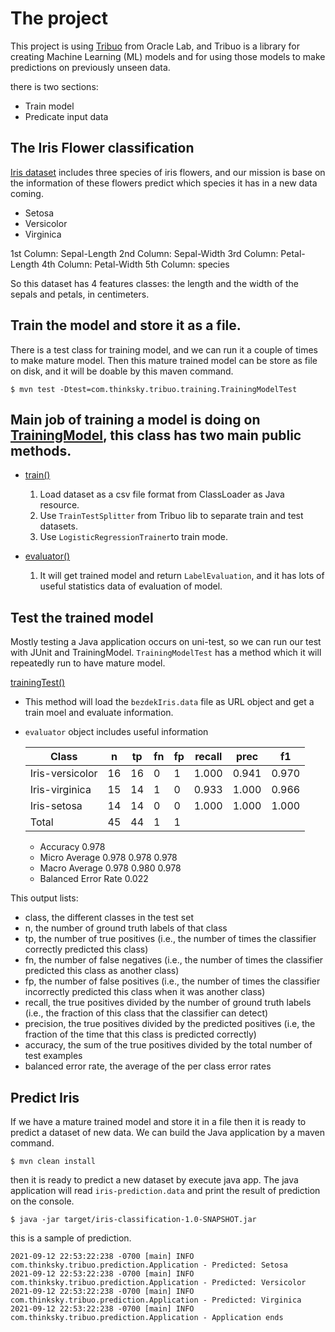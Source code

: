 # The project

This project is using [Tribuo](https://tribuo.org) from Oracle Lab, and Tribuo is a library for creating Machine
Learning (ML) models and for using those models to make predictions on previously unseen data.

there is two sections:

+ Train model
+ Predicate input data

## The Iris Flower classification

[Iris dataset](https://en.wikipedia.org/wiki/Iris_flower_data_set) includes three species of iris flowers, 
and our mission is base on the information of these flowers predict which species it has in a new data coming.  

- Setosa
- Versicolor
- Virginica

1st Column: Sepal-Length
2nd Column: Sepal-Width
3rd Column: Petal-Length
4th Column: Petal-Width 
5th Column: species

So this dataset has 4 features classes: the length and the width of the sepals and petals, in centimeters.

## Train the model and store it as a file.

There is a test class for training model, and we can run it a couple of times to make mature model. Then this mature
trained model can be store as file on disk, and it will be doable by this maven command.

```
$ mvn test -Dtest=com.thinksky.tribuo.training.TrainingModelTest
```

Main job of training a model is doing on [TrainingModel](https://github.com/aminnasiri/iris-classification-with-java/blob/main/src/main/java/com/thinksky/tribuo/training/TrainingModel.java), 
this class has two main public methods.
- 
- [train()](https://github.com/aminnasiri/iris-classification-with-java/blob/main/src/main/java/com/thinksky/tribuo/training/TrainingModel.java#L25)
    1) Load dataset as a csv file format from ClassLoader as Java resource.
    2) Use `TrainTestSplitter` from Tribuo lib to separate train and test datasets.
    3) Use `LogisticRegressionTrainer`to train mode.
  
- [evaluator()](https://github.com/aminnasiri/iris-classification-with-java/blob/main/src/main/java/com/thinksky/tribuo/training/TrainingModel.java#L49)
   1) It will get trained model and return `LabelEvaluation`, and it has lots of useful statistics data of evaluation of model.

## Test the trained model

Mostly testing a Java application occurs on uni-test, so we can run our test with JUnit and TrainingModel.
`TrainingModelTest` has a method which it will repeatedly run to have mature model.

[trainingTest()](https://github.com/aminnasiri/iris-classification-with-java/blob/main/src/test/java/com/thinksky/tribuo/training/TrainingModelTest.java#L16)
  - This method will load the `bezdekIris.data` file as URL object and get a train moel and evaluate information.
  - `evaluator` object includes useful information
 

    | Class            |      n     |     tp    |      fn    |    fp  |   recall   |   prec    |   f1   |
    |------------------|------------|-----------|------------|--------|------------|-----------|--------|
    | Iris-versicolor  |     16     |     16    |      0     |    1   |   1.000    |   0.941   |  0.970 |
    | Iris-virginica   |     15     |     14    |      1     |    0   |   0.933    |   1.000   |  0.966 |
    | Iris-setosa      |     14     |     14    |      0     |    0   |   1.000    |  1.000    |  1.000 |
    | Total            |     45     |     44    |      1     |    1   |            |           |        |

     
     - Accuracy                                                                    0.978
     - Micro Average                                                               0.978       0.978       0.978
     - Macro Average                                                               0.978       0.980       0.978
     - Balanced Error Rate                                                         0.022

This output lists:
- class, the different classes in the test set
- n, the number of ground truth labels of that class
- tp, the number of true positives (i.e., the number of times the classifier correctly predicted this class)
- fn, the number of false negatives (i.e., the number of times the classifier predicted this class as another class)
- fp, the number of false positives (i.e., the number of times the classifier incorrectly predicted this class when it was another class)
- recall, the true positives divided by the number of ground truth labels (i.e., the fraction of this class that the classifier can detect)
- precision, the true positives divided by the predicted positives (i.e, the fraction of the time that this class is predicted correctly)
- accuracy, the sum of the true positives divided by the total number of test examples
- balanced error rate, the average of the per class error rates

## Predict Iris

If we have a mature trained model and store it in a file then it is ready to predict a dataset of new data. We can build
the Java application by a maven command.

```
$ mvn clean install
```

then it is ready to predict a new dataset by execute java app. The java application will read `iris-prediction.data` and
print the result of prediction on the console.

```
$ java -jar target/iris-classification-1.0-SNAPSHOT.jar
```

this is a sample of prediction.

```shell
2021-09-12 22:53:22:238 -0700 [main] INFO com.thinksky.tribuo.prediction.Application - Predicted: Setosa
2021-09-12 22:53:22:238 -0700 [main] INFO com.thinksky.tribuo.prediction.Application - Predicted: Versicolor
2021-09-12 22:53:22:238 -0700 [main] INFO com.thinksky.tribuo.prediction.Application - Predicted: Virginica
2021-09-12 22:53:22:238 -0700 [main] INFO com.thinksky.tribuo.prediction.Application - Application ends
```

[comment]: <> (## Building the native image)

[comment]: <> (Note that it requires `native-image` installed in your environment, [intallation guid]&#40;https://thinksky.com/blog/1/01/01/install-graalvm-native-image/&#41;)

[comment]: <> (```)

[comment]: <> (mvn clean install -P native)

[comment]: <> (```)

[comment]: <> (After it finishes, you can find the generated native image in the `target` folder, and you can run the following command to execute it.)

[comment]: <> (```)

[comment]: <> (target/iris-classification)

[comment]: <> (```)
